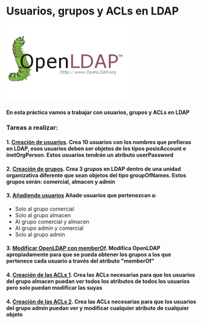 # Usuarios, grupos y ACLs en LDAP

![LDAP](image/LDAP.png)

#### En esta práctica vamos a trabajar con usuarios, grupos y ACLs en LDAP

### Tareas a realizar:

#### 1. [Creación de usuarios](https://github.com/MoralG/Trabajando_con_LDAP/blob/master/Usuarios_grupos_ACLs.md#1-creaci%C3%B3n-de-usuarios). Crea 10 usuarios con los nombres que prefieras en LDAP, esos usuarios deben ser objetos de los tipos posixAccount e inetOrgPerson. Estos usuarios tendrán un atributo userPassword

#### 2. [Creación de grupos](). Crea 3 grupos en LDAP dentro de una unidad organizativa diferente que sean objetos del tipo groupOfNames. Estos grupos serán: comercial, almacen y admin

#### 3. [Añadiendo usuarios]() Añade usuarios que pertenezcan a:
* Solo al grupo comercial
* Solo al grupo almacen
* Al grupo comercial y almacen
* Al grupo admin y comercial
* Solo al grupo admin

#### 3. [Modificar OpenLDAP con memberOf](). Modifica OpenLDAP apropiadamente para que se pueda obtener los grupos a los que pertenece cada usuario a través del atributo "memberOf"

#### 4. [Creación de las ACLs 1](). Crea las ACLs necesarias para que los usuarios del grupo almacen puedan ver todos los atributos de todos los usuarios pero solo puedan modificar las suyas

#### 4. [Creación de las ACLs 2](). Crea las ACLs necesarias para que los usuarios del grupo admin puedan ver y modificar cualquier atributo de cualquier objeto